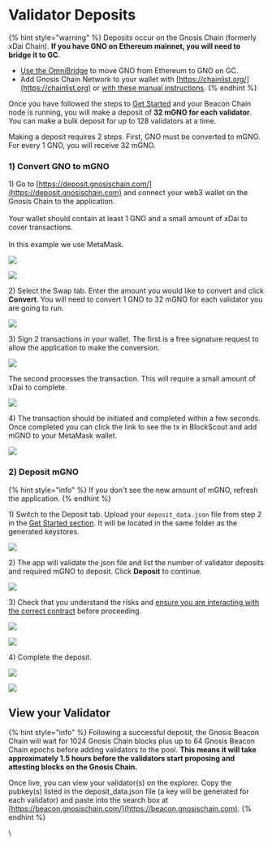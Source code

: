 # Validator Deposits

{% hint style="warning" %}
Deposits occur on the Gnosis Chain (formerly xDai Chain). **If you have GNO on Ethereum mainnet, you will need to bridge it to GC**.&#x20;

* [Use the OmniBridge](https://omni.xdaichain.com/bridge) to move GNO from Ethereum to GNO on GC.&#x20;
* Add Gnosis Chain Network to your wallet with [https://chainlist.org/](https://chainlist.org) or [with these manual instructions](https://www.xdaichain.com/for-users/wallets/metamask/metamask-setup).
{% endhint %}

Once you have followed the steps to [Get Started](../get-started/) and your Beacon Chain node is running, you will make a deposit of **32 mGNO for each validator**. You can make a bulk deposit for up to 128 validators at a time.

Making a deposit requires 2 steps. First, GNO must be converted to mGNO. For every 1 GNO, you will receive 32 mGNO.&#x20;

### 1) Convert GNO to mGNO

1\) Go to [https://deposit.gnosischain.com/](https://deposit.gnosischain.com) and connect your web3 wallet on the Gnosis Chain to the application. \
\
Your wallet should contain at least 1 GNO and a small amount of xDai to cover transactions. \
\
In this example we use MetaMask.

![](<../../.gitbook/assets/UI-1 (1).png>)

![](<../../.gitbook/assets/UI-2 (1).png>)

2\) Select the Swap tab. Enter the amount you would like to convert and click **Convert**. You will need to convert 1 GNO to 32 mGNO for each validator you are going to run.

![](../../.gitbook/assets/swap-1.png)

3\) Sign 2 transactions in your wallet. The first is a free signature request to allow the application to make the conversion.

![](../../.gitbook/assets/pt2.png)

The second processes the transaction. This will require a small amount of xDai to complete.

![](../../.gitbook/assets/2tx.png)

4\) The transaction should be initiated and completed within a few seconds. Once completed you can click the link to see the tx in BlockScout and add mGNO to your MetaMask wallet.

![](../../.gitbook/assets/completed.png)

### 2) Deposit mGNO

{% hint style="info" %}
If you don't see the new amount of mGNO, refresh the application.
{% endhint %}

1\) Switch to the Deposit tab. Upload your `deposit_data.json` file from step 2 in the [Get Started section](../get-started/#2-generate-validator-account-s-and-deposit-data). It will be located in the same folder as the generated keystores.

![](../../.gitbook/assets/dep-1.png)

2\) The app will validate the json file and list the number of validator deposits and required mGNO to deposit. Click **Deposit** to continue.

![](../../.gitbook/assets/dep3.png)

3\) Check that you understand the risks and [ensure you are interacting with the correct contract](safety-instructions-for-the-deposit-via-deposit-app.md) before proceeding.

![](../../.gitbook/assets/dep-risks.png)

![](../../.gitbook/assets/dep-phished.png)

4\) Complete the deposit.&#x20;

![](../../.gitbook/assets/convert-save.png)

![](../../.gitbook/assets/dep-made.png)

## View your Validator

{% hint style="info" %}
Following a successful deposit, the Gnosis Beacon Chain will wait for 1024 Gnosis Chain blocks plus up to 64 Gnosis Beacon Chain epochs before adding validators to the pool. **This means it will take approximately 1.5 hours before the validators start proposing and attesting blocks on the Gnosis Chain.**

Once live, you can view your validator(s) on the explorer. Copy the pubkey(s) listed in  the deposit\_data.json file (a key will be generated for each validator) and paste into the search box at [https://beacon.gnosischain.com/](https://beacon.gnosischain.com).
{% endhint %}

\
